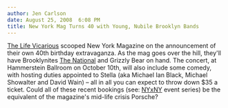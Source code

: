 ```yaml
---
author: Jen Carlson
date: August 25, 2008  6:08 PM
title: New York Mag Turns 40 with Young, Nubile Brooklyn Bands
---
```


<p><a href="https://web.archive.org/web/20110611063442/http://thelifevicarious.typepad.com/the_life_vicarious/2008/08/new-york-magazines-40th-anniversary-concert-exclusive-the-national-at-hammerstein-ballroom.html">The Life Vicarious</a> scooped New York Magazine on the announcement of their own 40th birthday extravaganza. As the mag goes over the hill, they&apos;ll have Brooklynites <a href="https://web.archive.org/web/20110611063442/http://gothamist.com/2008/02/21/matt_berninger.php">The National</a> and Grizzly Bear on hand. The concert, at Hammerstein Ballroom on October 10th, will also include some comedy, with hosting duties appointed to Stella (aka Michael Ian Black, Michael Showalter and David Wain) &#x2013; all in all you can expect to throw down $35 a ticket. Could all of these recent bookings (see: <a href="https://web.archive.org/web/20110611063442/http://nymag.com/nyxny">NYxNY</a> event series) be the equivalent of the magazine&apos;s mid-life crisis Porsche?</p>